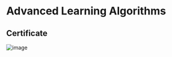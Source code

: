 # Advanced Learning Algorithms
## Certificate
![image](https://github.com/user-attachments/assets/cf8d8389-377b-4e2a-b524-e2c5052dfcf0)
